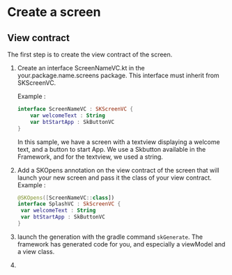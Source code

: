 # Create a screen

## View contract

The first step is to create the view contract of the screen.

1. Create an interface ScreenNameVC.kt in the your.package.name.screens package.
   This interface must inherit from SKScreenVC.

   Example : 

   ```kotlin
   interface ScreenNameVC : SKScreenVC {
       var welcomeText : String
       var btStartApp : SkButtonVC
   }
   ```

   In this sample, we have a screen with a textview displaying a welcome text, and a button to start App. We use a Skbutton available in the Framework, and for the textview, we used a string.

2. Add a SKOpens annotation on the view contract of the screen that will launch your new screen and pass it the class of your view contract.
   Example : 
   
   ```kotlin
   @SKOpens([ScreenNameVC::class])
   interface SplashVC : SkScreenVC {
    var welcomeText : String
    var btStartApp : SkButtonVC
   }
   ```

3. launch the generation with the gradle command `skGenerate`. The framework has generated code for you, and especially a viewModel and a view class.

4. 